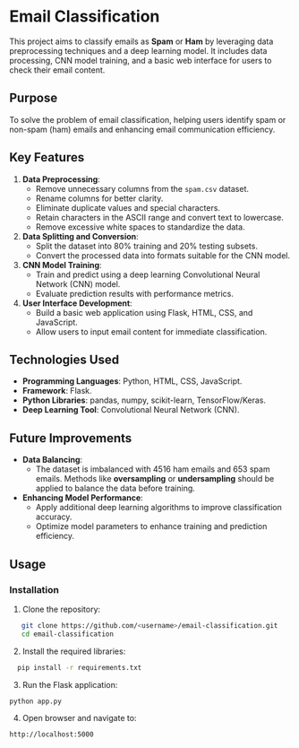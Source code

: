 # Email Classification

This project aims to classify emails as **Spam** or **Ham** by leveraging data preprocessing techniques and a deep learning model. It includes data processing, CNN model training, and a basic web interface for users to check their email content.

## Purpose
To solve the problem of email classification, helping users identify spam or non-spam (ham) emails and enhancing email communication efficiency.

## Key Features
1. **Data Preprocessing**:
   - Remove unnecessary columns from the `spam.csv` dataset.
   - Rename columns for better clarity.
   - Eliminate duplicate values and special characters.
   - Retain characters in the ASCII range and convert text to lowercase.
   - Remove excessive white spaces to standardize the data.
2. **Data Splitting and Conversion**:
   - Split the dataset into 80% training and 20% testing subsets.
   - Convert the processed data into formats suitable for the CNN model.
3. **CNN Model Training**:
   - Train and predict using a deep learning Convolutional Neural Network (CNN) model.
   - Evaluate prediction results with performance metrics.
4. **User Interface Development**:
   - Build a basic web application using Flask, HTML, CSS, and JavaScript.
   - Allow users to input email content for immediate classification.

## Technologies Used
- **Programming Languages**: Python, HTML, CSS, JavaScript.
- **Framework**: Flask.
- **Python Libraries**: pandas, numpy, scikit-learn, TensorFlow/Keras.
- **Deep Learning Tool**: Convolutional Neural Network (CNN).

## Future Improvements
- **Data Balancing**:
  - The dataset is imbalanced with 4516 ham emails and 653 spam emails. Methods like **oversampling** or **undersampling** should be applied to balance the data before training.
- **Enhancing Model Performance**:
  - Apply additional deep learning algorithms to improve classification accuracy.
  - Optimize model parameters to enhance training and prediction efficiency.

## Usage
### Installation
1. Clone the repository:
```bash
   git clone https://github.com/<username>/email-classification.git
   cd email-classification
```
2. Install the required libraries:
```bash
  pip install -r requirements.txt
```
3. Run the Flask application:
```bash
python app.py
```
4. Open browser and navigate to:
```bash
http://localhost:5000
```

   
